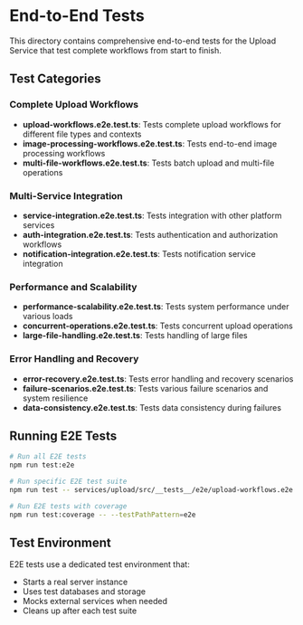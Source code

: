 # End-to-End Tests

This directory contains comprehensive end-to-end tests for the Upload Service that test complete
workflows from start to finish.

## Test Categories

### Complete Upload Workflows

- **upload-workflows.e2e.test.ts**: Tests complete upload workflows for different file types and
  contexts
- **image-processing-workflows.e2e.test.ts**: Tests end-to-end image processing workflows
- **multi-file-workflows.e2e.test.ts**: Tests batch upload and multi-file operations

### Multi-Service Integration

- **service-integration.e2e.test.ts**: Tests integration with other platform services
- **auth-integration.e2e.test.ts**: Tests authentication and authorization workflows
- **notification-integration.e2e.test.ts**: Tests notification service integration

### Performance and Scalability

- **performance-scalability.e2e.test.ts**: Tests system performance under various loads
- **concurrent-operations.e2e.test.ts**: Tests concurrent upload operations
- **large-file-handling.e2e.test.ts**: Tests handling of large files

### Error Handling and Recovery

- **error-recovery.e2e.test.ts**: Tests error handling and recovery scenarios
- **failure-scenarios.e2e.test.ts**: Tests various failure scenarios and system resilience
- **data-consistency.e2e.test.ts**: Tests data consistency during failures

## Running E2E Tests

```bash
# Run all E2E tests
npm run test:e2e

# Run specific E2E test suite
npm run test -- services/upload/src/__tests__/e2e/upload-workflows.e2e.test.ts

# Run E2E tests with coverage
npm run test:coverage -- --testPathPattern=e2e
```

## Test Environment

E2E tests use a dedicated test environment that:

- Starts a real server instance
- Uses test databases and storage
- Mocks external services when needed
- Cleans up after each test suite
